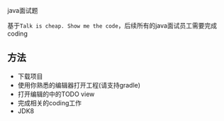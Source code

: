 java面试题

基于`Talk is cheap. Show me the code`，后续所有的java面试员工需要完成coding

## 方法

* 下载项目
* 使用你熟悉的编辑器打开工程(请支持gradle)
* 打开编辑的中的TODO view
* 完成相关的coding工作
* JDK8
